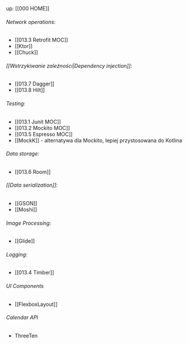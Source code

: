 up: [[000 HOME]]

###### Network operations:
- [[013.3 Retrofit MOC]]
- [[Ktor]]
- [[Chuck]]

###### [[Wstrzykiwanie zależności|Dependency injection]]:
- [[013.7 Dagger]]
- [[013.8 Hilt]]

###### Testing:
- [[013.1 Junit MOC]]
- [[013.2 Mockito MOC]]
- [[013.5 Espresso MOC]]
- [[MockK]] - alternatywa dla Mockito, lepiej przystosowana do Kotlina

###### Data storage:
- [[013.6 Room]]

###### [[Data serialization]]:
- [[GSON]]
- [[Moshi]]



###### Image Processing:
- [[Glide]]


###### Logging:
- [[013.4 Timber]]

###### UI Components
- [[FlexboxLayout]]

###### Calendar API
- ThreeTen